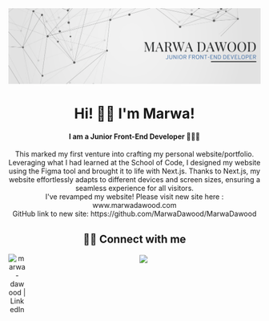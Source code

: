 <div align="center">
<img src="https://github.com/MarwaDawood/PersonalWebsite1.0/blob/main/src/Fonts&Images/banner1.png" alt=”my banner”>


<h1 align="center">    Hi! 👋🏼   I'm Marwa!  </h1>
<h4 align="center" >   I am a Junior Front-End Developer 👩🏻‍💻 </h4>

<p align="center" > This marked my first venture into crafting my personal website/portfolio. Leveraging what I had learned at the School of Code, I designed my website using the Figma tool and brought it to life with Next.js. Thanks to Next.js, my website effortlessly adapts to different devices and screen sizes, ensuring a seamless experience for all visitors. 
 <br/> 
I've revamped my website! Please visit new site here : www.marwadawood.com 
<br/>
GitHub link to new site: https://github.com/MarwaDawood/MarwaDawood
</p>
 
 

## 🤝🏼 Connect with me

<div align="center">
  <a href="https://www.linkedin.com/in/marwa-dawood/">
    <img src="https://raw.githubusercontent.com/yushi1007/yushi1007/main/images/linkedin.svg" alt="marwa-dawood | LinkedIn" align="left" width="35px" />
  </a>


  <a href="mailto:marwa.dawood@hotmail.com">
    <img src="https://user-images.githubusercontent.com/102393807/209590242-2a31c21e-0f42-4934-b0ac-64bdccb87b7f.png" align="center" width="40px" />
  </a>
</div>


</div>
